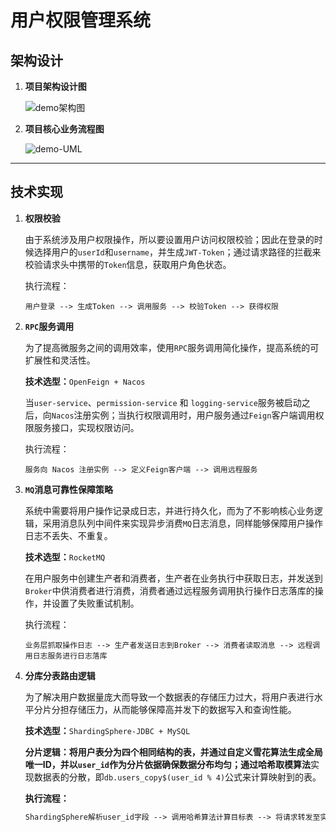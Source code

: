 # 用户权限管理系统

## 架构设计

1. **项目架构设计图**

   ![demo架构图](https://github.com/user-attachments/assets/631cbda9-a4be-421e-a830-e54d78f7a1e0)


2. **项目核心业务流程图**

   ![demo-UML](https://github.com/user-attachments/assets/0d170c91-69a7-4a60-addb-a74603571d8b)


---

## 技术实现

1. **权限校验**

   由于系统涉及用户权限操作，所以要设置用户访问权限校验；因此在登录的时候选择用户的`userId`和`username`，并生成`JWT-Token`；通过请求路径的拦截来校验请求头中携带的`Token`信息，获取用户角色状态。

   执行流程：

   ```
   用户登录 --> 生成Token --> 调用服务 --> 校验Token --> 获得权限
   ```

2. **`RPC`服务调用**

   为了提高微服务之间的调用效率，使用`RPC`服务调用简化操作，提高系统的可扩展性和灵活性。

   **技术选型：**`OpenFeign + Nacos`

   当`user-service`、`permission-service`  和 `logging-service`服务被启动之后，向`Nacos`注册实例；当执行权限调用时，用户服务通过`Feign`客户端调用权限服务接口，实现权限访问。

   执行流程：

   ```
   服务向 Nacos 注册实例 --> 定义Feign客户端 --> 调用远程服务
   ```

3. **`MQ`消息可靠性保障策略**

   系统中需要将用户操作记录成日志，并进行持久化，而为了不影响核心业务逻辑，采用消息队列中间件来实现异步消费`MQ`日志消息，同样能够保障用户操作日志不丢失、不重复。

   **技术选型：**`RocketMQ`

   在用户服务中创建生产者和消费者，生产者在业务执行中获取日志，并发送到`Broker`中供消费者进行消费，消费者通过远程服务调用执行操作日志落库的操作，并设置了失败重试机制。

   执行流程：

   ```
   业务层抓取操作日志 --> 生产者发送日志到Broker --> 消费者读取消息 --> 远程调用日志服务进行日志落库
   ```

4. **分库分表路由逻辑**

   为了解决用户数据量庞大而导致一个数据表的存储压力过大，将用户表进行水平分片分担存储压力，从而能够保障高并发下的数据写入和查询性能。

   **技术选型：**`ShardingSphere-JDBC + MySQL`

   **分片逻辑：**将用户表分为四个相同结构的表，并通过自定义雪花算法生成全局唯一ID，并以`user_id`作为分片依据确保数据分布均匀；通过**哈希取模算法**实现数据表的分散，即`db.users_copy$(user_id % 4)`公式来计算映射到的表。

   **执行流程：**

   ```markdown
   ShardingSphere解析user_id字段 --> 调用哈希算法计算目标表 --> 将请求转发至实际表执行写入或查询
   ```

